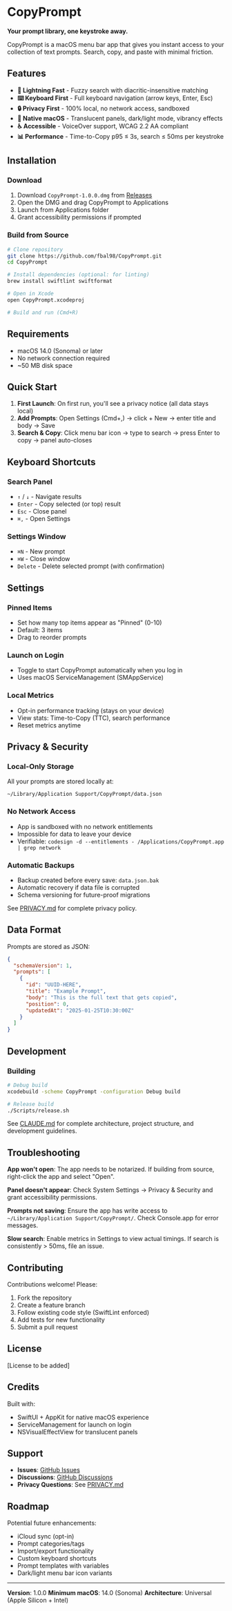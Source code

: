 # CopyPrompt

**Your prompt library, one keystroke away.**

CopyPrompt is a macOS menu bar app that gives you instant access to your collection of text prompts. Search, copy, and paste with minimal friction.

## Features

- **🚀 Lightning Fast** - Fuzzy search with diacritic-insensitive matching
- **⌨️ Keyboard First** - Full keyboard navigation (arrow keys, Enter, Esc)
- **🔒 Privacy First** - 100% local, no network access, sandboxed
- **📱 Native macOS** - Translucent panels, dark/light mode, vibrancy effects
- **♿ Accessible** - VoiceOver support, WCAG 2.2 AA compliant
- **📊 Performance** - Time-to-Copy p95 ≤ 3s, search ≤ 50ms per keystroke

## Installation

### Download

1. Download `CopyPrompt-1.0.0.dmg` from [Releases](https://github.com/fbal98/CopyPrompt/releases)
2. Open the DMG and drag CopyPrompt to Applications
3. Launch from Applications folder
4. Grant accessibility permissions if prompted

### Build from Source

```bash
# Clone repository
git clone https://github.com/fbal98/CopyPrompt.git
cd CopyPrompt

# Install dependencies (optional: for linting)
brew install swiftlint swiftformat

# Open in Xcode
open CopyPrompt.xcodeproj

# Build and run (Cmd+R)
```

## Requirements

- macOS 14.0 (Sonoma) or later
- No network connection required
- ~50 MB disk space

## Quick Start

1. **First Launch**: On first run, you'll see a privacy notice (all data stays local)
2. **Add Prompts**: Open Settings (Cmd+,) → click + New → enter title and body → Save
3. **Search & Copy**: Click menu bar icon → type to search → press Enter to copy → panel auto-closes

## Keyboard Shortcuts

### Search Panel
- `↑` / `↓` - Navigate results
- `Enter` - Copy selected (or top) result
- `Esc` - Close panel
- `⌘,` - Open Settings

### Settings Window
- `⌘N` - New prompt
- `⌘W` - Close window
- `Delete` - Delete selected prompt (with confirmation)

## Settings

### Pinned Items
- Set how many top items appear as "Pinned" (0-10)
- Default: 3 items
- Drag to reorder prompts

### Launch on Login
- Toggle to start CopyPrompt automatically when you log in
- Uses macOS ServiceManagement (SMAppService)

### Local Metrics
- Opt-in performance tracking (stays on your device)
- View stats: Time-to-Copy (TTC), search performance
- Reset metrics anytime

## Privacy & Security

### Local-Only Storage
All your prompts are stored locally at:
```
~/Library/Application Support/CopyPrompt/data.json
```

### No Network Access
- App is sandboxed with no network entitlements
- Impossible for data to leave your device
- Verifiable: `codesign -d --entitlements - /Applications/CopyPrompt.app | grep network`

### Automatic Backups
- Backup created before every save: `data.json.bak`
- Automatic recovery if data file is corrupted
- Schema versioning for future-proof migrations

See [PRIVACY.md](PRIVACY.md) for complete privacy policy.

## Data Format

Prompts are stored as JSON:

```json
{
  "schemaVersion": 1,
  "prompts": [
    {
      "id": "UUID-HERE",
      "title": "Example Prompt",
      "body": "This is the full text that gets copied",
      "position": 0,
      "updatedAt": "2025-01-25T10:30:00Z"
    }
  ]
}
```

## Development

### Building

```bash
# Debug build
xcodebuild -scheme CopyPrompt -configuration Debug build

# Release build
./Scripts/release.sh
```

See [CLAUDE.md](CLAUDE.md) for complete architecture, project structure, and development guidelines.

## Troubleshooting

**App won't open**: The app needs to be notarized. If building from source, right-click the app and select "Open".

**Panel doesn't appear**: Check System Settings → Privacy & Security and grant accessibility permissions.

**Prompts not saving**: Ensure the app has write access to `~/Library/Application Support/CopyPrompt/`. Check Console.app for error messages.

**Slow search**: Enable metrics in Settings to view actual timings. If search is consistently > 50ms, file an issue.

## Contributing

Contributions welcome! Please:

1. Fork the repository
2. Create a feature branch
3. Follow existing code style (SwiftLint enforced)
4. Add tests for new functionality
5. Submit a pull request

## License

[License to be added]

## Credits

Built with:
- SwiftUI + AppKit for native macOS experience
- ServiceManagement for launch on login
- NSVisualEffectView for translucent panels

## Support

- **Issues**: [GitHub Issues](https://github.com/fbal98/CopyPrompt/issues)
- **Discussions**: [GitHub Discussions](https://github.com/fbal98/CopyPrompt/discussions)
- **Privacy Questions**: See [PRIVACY.md](PRIVACY.md)

## Roadmap

Potential future enhancements:
- iCloud sync (opt-in)
- Prompt categories/tags
- Import/export functionality
- Custom keyboard shortcuts
- Prompt templates with variables
- Dark/light menu bar icon variants

---

**Version**: 1.0.0
**Minimum macOS**: 14.0 (Sonoma)
**Architecture**: Universal (Apple Silicon + Intel)
